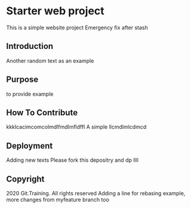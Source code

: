 # Starter web project
This is a simple website project
Emergency fix after stash

## Introduction
Another random text as an example

## Purpose
to provide example

## How To Contribute
kkklcacimcomcolmdlfmdlmfldffl
A simple llcmdlmlcdmcd

## Deployment
Adding new texts
Please fork this depositry and dp llll
## Copyright
2020 Git.Training. All rights reserved
Adding a line for rebasing example, more changes from myfeature branch too
